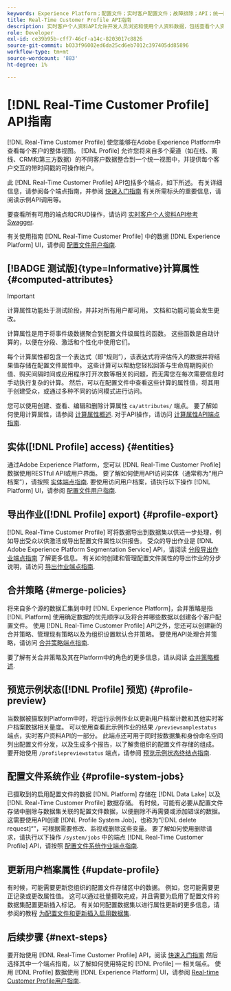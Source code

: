 ```yaml
---
keywords: Experience Platform；配置文件；实时客户配置文件；故障排除；API；统一配置文件；统一配置文件；配置文件；rtcp；启用配置文件；启用配置文件
title: Real-Time Customer Profile API指南
description: 实时客户个人资料API允许开发人员浏览和使用个人资料数据，包括查看个人资料、创建和更新合并策略、导出或示例个人资料数据，以及删除不再需要或添加错误的个人资料数据。 参阅本指南，了解如何使用 API 执行关键操作。
role: Developer
exl-id: ce39b95b-cff7-46cf-a14c-8203017c8826
source-git-commit: b033f96002ed6da25cd6eb7012c397405dd85896
workflow-type: tm+mt
source-wordcount: '883'
ht-degree: 1%

---
```


# [!DNL Real-Time Customer Profile] API指南

[!DNL Real-Time Customer Profile] 使您能够在Adobe Experience Platform中查看每个客户的整体视图。 [!DNL Profile] 允许您将来自多个渠道（如在线、离线、CRM和第三方数据）的不同客户数据整合到一个统一视图中，并提供每个客户交互的带时间戳的可操作帐户。

此 [!DNL Real-Time Customer Profile] API包括多个端点，如下所述。 有关详细信息，请参阅各个端点指南，并参阅 [快速入门指南](getting-started.md) 有关所需标头的重要信息，请阅读示例API调用等。

要查看所有可用的端点和CRUD操作，请访问 [实时客户个人资料API参考Swagger](https://www.adobe.com/go/profile-apis-en).

有关使用指南 [!DNL Real-Time Customer Profile] 中的数据 [!DNL Experience Platform] UI，请参阅 [配置文件用户指南](../ui/user-guide.md).

## [!BADGE 测试版]{type=Informative}计算属性 {#computed-attributes}

>[!IMPORTANT]
>
计算属性功能处于测试阶段，并非对所有用户都可用。 文档和功能可能会发生更改。

计算属性是用于将事件级数据聚合到配置文件级属性的函数。 这些函数是自动计算的，以便在分段、激活和个性化中使用它们。

每个计算属性都包含一个表达式（即“规则”），该表达式将评估传入的数据并将结果值存储在配置文件属性中。 这些计算可以帮助您轻松回答与生命周期购买价值、购买间隔时间或应用程序打开次数等相关的问题，而无需您在每次需要信息时手动执行复杂的计算。 然后，可以在配置文件中查看这些计算的属性值，将其用于创建受众，或通过多种不同的访问模式进行访问。

您可以使用创建、查看、编辑和删除计算属性 `ca/attributes/` 端点。 要了解如何使用计算属性，请参阅 [计算属性概述](../computed-attributes/overview.md). 对于API操作，请访问 [计算属性API端点指南](../computed-attributes/api.md).

## 实体([!DNL Profile] access) {#entities}

通过Adobe Experience Platform，您可以 [!DNL Real-Time Customer Profile] 数据使用RESTful API或用户界面。 要了解如何使用API访问实体（通常称为“用户档案”），请按照 [实体端点指南](entities.md). 要使用访问用户档案，请执行以下操作 [!DNL Platform] UI，请参阅 [配置文件用户指南](../ui/user-guide.md).

## 导出作业([!DNL Profile] export) {#profile-export}

[!DNL Real-Time Customer Profile] 可将数据导出到数据集以供进一步处理，例如导出受众以供激活或导出配置文件属性以供报告。 受众的导出作业是 [!DNL Adobe Experience Platform Segmentation Service] API，请阅读 [分段导出作业端点指南](../../profile/api/export-jobs.md) 了解更多信息。 有关如何创建和管理配置文件属性的导出作业的分步说明，请访问 [导出作业端点指南](export-jobs.md).

## 合并策略 {#merge-policies}

将来自多个源的数据汇集到中时 [!DNL Experience Platform]，合并策略是指 [!DNL Platform] 使用确定数据的优先顺序以及将合并哪些数据以创建各个客户配置文件。 使用 [!DNL Real-Time Customer Profile] API之外，您还可以创建新的合并策略、管理现有策略以及为组织设置默认合并策略。 要使用API处理合并策略，请访问 [合并策略端点指南](merge-policies.md).

要了解有关合并策略及其在Platform中的角色的更多信息，请从阅读 [合并策略概述](../merge-policies/overview.md).

## 预览示例状态([!DNL Profile] 预览) {#profile-preview}

当数据被摄取到Platform中时，将运行示例作业以更新用户档案计数和其他实时客户档案数据相关量度。 可以使用查看此示例作业的结果 `/previewsamplestatus` 端点，实时客户资料API的一部分。 此端点还可用于同时按数据集和身份命名空间列出配置文件分发，以及生成多个报告，以了解贵组织的配置文件存储的组成。  要开始使用 `/profilepreviewstatus` 端点，请参阅 [预览示例状态终结点指南](preview-sample-status.md).

## 配置文件系统作业 {#profile-system-jobs}

已摄取到的启用配置文件的数据 [!DNL Platform] 存储在 [!DNL Data Lake] 以及 [!DNL Real-Time Customer Profile] 数据存储。 有时候，可能有必要从配置文件存储中删除与数据集关联的配置文件数据，以便删除不再需要或添加错误的数据。 这需要使用API创建 [!DNL Profile System Job]，也称为“[!DNL delete request]“”，可根据需要修改、监视或删除这些变量。 要了解如何使用删除请求，请执行以下操作 `/system/jobs` 中的端点 [!DNL Real-Time Customer Profile] API，请按照 [配置文件系统作业端点指南](profile-system-jobs.md).

## 更新用户档案属性 {#update-profile}

有时候，可能需要更新您组织的配置文件存储区中的数据。 例如，您可能需要更正记录或更改属性值。 这可以通过批量摄取完成，并且需要为启用了配置文件的数据集配置更新插入标记。 有关如何配置数据集以进行属性更新的更多信息，请参阅的教程 [为配置文件和更新插入启用数据集](../../catalog/datasets/enable-upsert.md).

## 后续步骤 {#next-steps}

要开始使用 [!DNL Real-Time Customer Profile] API，阅读 [快速入门指南](getting-started.md) 然后选择其中一个端点指南，以了解如何使用特定的 [!DNL Profile] — 相关端点。 使用 [!DNL Profile] 数据使用 [!DNL Experience Platform] UI，请参阅 [Real-time Customer Profile用户指南](../ui/user-guide.md).
